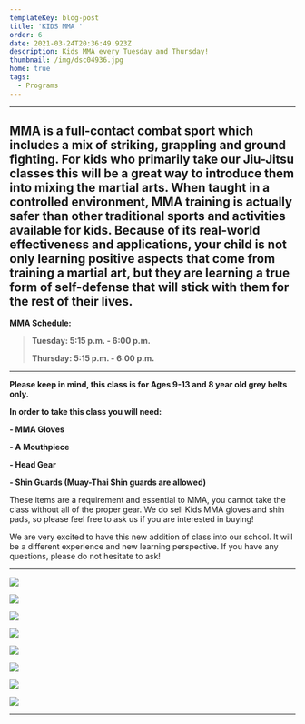 ```yaml
---
templateKey: blog-post
title: 'KIDS MMA '
order: 6
date: 2021-03-24T20:36:49.923Z
description: Kids MMA every Tuesday and Thursday!
thumbnail: /img/dsc04936.jpg
home: true
tags:
  - Programs
---
```

- - -

## MMA is a full-contact combat sport which includes a mix of striking, grappling and ground fighting. For kids who primarily take our Jiu-Jitsu classes this will be a great way to introduce them into mixing the martial arts. When taught in a controlled environment, MMA training is actually safer than other traditional sports and activities available for kids. Because of its real-world effectiveness and applications, your child is not only learning positive aspects that come from training a martial art, but they are learning a true form of self-defense that will stick with them for the rest of their lives.

**MMA Schedule:**

> **Tuesday: 5:15 p.m. - 6:00 p.m.**
>
> **Thursday: 5:15 p.m. - 6:00 p.m.**

- - -

**Please keep in mind, this class is for Ages 9-13 and 8 year old grey belts only.** 

**In order to take this class you will need:**

**\- MMA Gloves**

**\- A Mouthpiece**

**\- Head Gear**

**\- Shin Guards (Muay-Thai Shin guards are allowed)**

These items are a requirement and essential to MMA, you cannot take the class without all of the proper gear. We do sell Kids MMA gloves and shin pads, so please feel free to ask us if you are interested in buying!

We are very excited to have this new addition of class into our school. It will be a different experience and new learning perspective. If you have any questions, please do not hesitate to ask!

- - -

![](/img/dsc04881.jpg)

![](/img/dsc02760.jpg)

![](/img/dsc02663.jpg)

![](/img/dsc04913.jpg)

![](/img/dsc02556.jpg)

![](/img/dsc02714.jpg)

![](/img/dsc04920.jpg)

![](/img/dsc01287.jpg)

- - -
